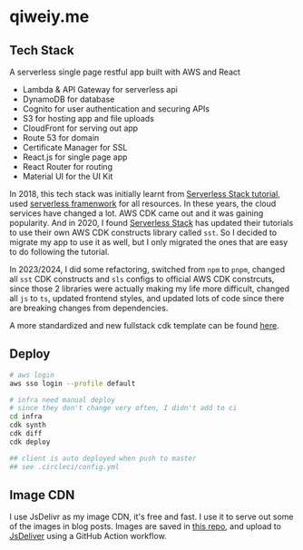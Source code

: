 # qiweiy.me

## Tech Stack

A serverless single page restful app built with AWS and React
- Lambda & API Gateway for serverless api
- DynamoDB for database
- Cognito for user authentication and securing APIs
- S3 for hosting app and file uploads
- CloudFront for serving out app
- Route 53 for domain
- Certificate Manager for SSL
- React.js for single page app
- React Router for routing
- Material UI for the UI Kit

In 2018, this tech stack was initially learnt from [Serverless Stack tutorial](https://serverless-stack.com/), used [serverless framenwork](https://www.serverless.com/framework/docs/getting-started/) for all resources. In these years, the cloud services have changed a lot. AWS CDK came out and it was gaining popularity. And in 2020, I found [Serverless Stack](https://serverless-stack.com/) has updated their tutorials to use their own AWS CDK constructs library called `sst`. So I decided to migrate my app to use it as well, but I only migrated the ones that are easy to do following the tutorial.

In 2023/2024, I did some refactoring, switched from `npm` to `pnpm`, changed all `sst` CDK constructs and `sls` configs to official AWS CDK constrcuts, since those 2 libraries were actually making my life more difficult, changed all `js` to `ts`, updated frontend styles, and updated lots of code since there are breaking changes from dependencies.

A more standardized and new fullstack cdk template can be found [here](https://github.com/qiweiii/fullstack-cdk-app).

## Deploy

```sh
# aws login
aws sso login --profile default

# infra need manual deploy
# since they don't change very often, I didn't add to ci
cd infra
cdk synth
cdk diff
cdk deploy

## client is auto deployed when push to master
## see .circleci/config.yml
```

## Image CDN

I use JsDelivr as my image CDN, it's free and fast. I use it to serve out some of the images in blog posts. Images are saved in [this repo](https://github.com/qiweiii/mycdn), and upload to [JsDeliver](https://www.jsdelivr.com/package/gh/qiweiii/myCDN) using a GitHub Action workflow.
